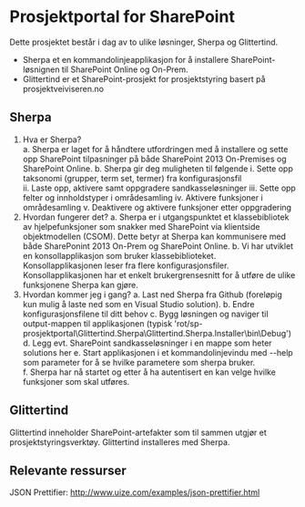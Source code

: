 Prosjektportal for SharePoint
=================

Dette prosjektet består i dag av to ulike løsninger, Sherpa og Glittertind.
* Sherpa et en kommandolinjeapplikasjon for å installere SharePoint-løsnignen til SharePoint Online og On-Prem. 
* Glittertind er et SharePoint-prosjekt for prosjektstyring basert på prosjektveiviseren.no

## Sherpa
1.	Hva er Sherpa?   
  a.	Sherpa er laget for å håndtere utfordringen med å installere og sette opp SharePoint tilpasninger på både SharePoint 2013 On-Premises og SharePoint Online. 
  b.	Sherpa gir deg muligheten til følgende 
    i.	Sette opp taksonomi (grupper, term set, termer) fra konfigurasjonsfil  
    ii.	Laste opp, aktivere samt oppgradere sandkasseløsninger 
    iii.	Sette opp felter og innholdstyper i områdesamling 
    iv.	Aktivere funksjoner i områdesamling 
    v.	Deaktivere og aktivere funksjoner etter oppgradering 
2.	Hvordan fungerer det? 
  a.	Sherpa er i utgangspunktet et klassebibliotek av hjelpefunksjoner som snakker med SharePoint via klientside objektmodellen (CSOM). Dette betyr at Sherpa kan kommunisere med både SharePonint 2013 On-Prem og SharePoint Online. 
  b.	Vi har utviklet en konsollapplikasjon som bruker klassebiblioteket. Konsollapplikasjonen leser fra flere konfigurasjonsfiler. Konsollapplikasjonen har et enkelt brukergrensesnitt for å utføre de ulike funksjonene Sherpa kan gjøre. 
3.	Hvordan kommer jeg i gang? 
  a.	Last ned Sherpa fra Github (foreløpig kun mulig å laste ned som en Visual Studio solution). 
  b.	Endre konfigurasjonsfilene til ditt behov 
  c.	Bygg løsningen og naviger til output-mappen til applikasjonen (typisk 'rot/sp-prosjektportal\Glittertind.Sherpa\Glittertind.Sherpa.Installer\bin\Debug') 
  d.	Legg evt. SharePoint sandkasseløsninger i en mappe som heter solutions her 
  e.	Start applikasjonen i et kommandolinjevindu med --help som parameter for å se hvilke parametere som sherpa bruker.  
  f.	Sherpa har nå startet og etter å ha autentisert en kan velge hvilke funksjoner som skal utføres.

## Glittertind
Glittertind inneholder SharePoint-artefakter som til sammen utgjør et prosjektstyringsverktøy. Glittertind installeres med Sherpa.

## Relevante ressurser
JSON Prettifier: http://www.uize.com/examples/json-prettifier.html